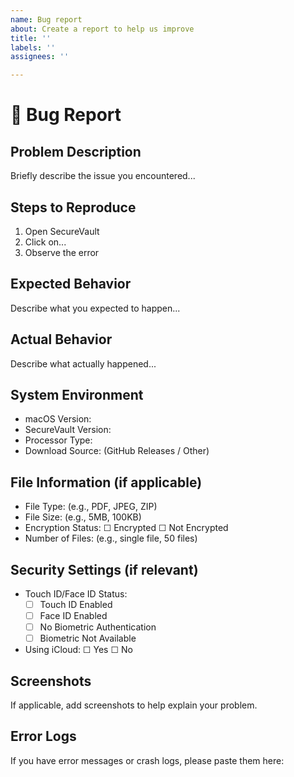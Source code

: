 ```yaml
---
name: Bug report
about: Create a report to help us improve
title: ''
labels: ''
assignees: ''

---
```


# 🐛 Bug Report

## Problem Description
Briefly describe the issue you encountered...

## Steps to Reproduce
1. Open SecureVault
2. Click on...
3. Observe the error

## Expected Behavior
Describe what you expected to happen...

## Actual Behavior
Describe what actually happened...

## System Environment
- macOS Version: 
- SecureVault Version: 
- Processor Type: 
- Download Source: (GitHub Releases / Other)

## File Information (if applicable)
- File Type: (e.g., PDF, JPEG, ZIP)
- File Size: (e.g., 5MB, 100KB)
- Encryption Status: ☐ Encrypted ☐ Not Encrypted
- Number of Files: (e.g., single file, 50 files)

## Security Settings (if relevant)
- Touch ID/Face ID Status:
  - [ ] Touch ID Enabled
  - [ ] Face ID Enabled
  - [ ] No Biometric Authentication
  - [ ] Biometric Not Available
- Using iCloud: ☐ Yes ☐ No

## Screenshots
If applicable, add screenshots to help explain your problem.

## Error Logs
If you have error messages or crash logs, please paste them here:
